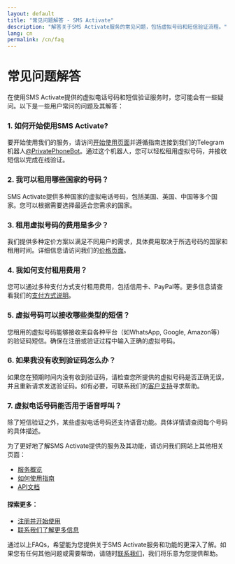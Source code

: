 ```yaml
---
layout: default
title: "常见问题解答 - SMS Activate"
description: "解答关于SMS Activate服务的常见问题，包括虚拟号码和短信验证流程。"
lang: cn
permalink: /cn/faq
---
```


# 常见问题解答

在使用SMS Activate提供的虚拟电话号码和短信验证服务时，您可能会有一些疑问。以下是一些用户常问的问题及其解答：

### 1. 如何开始使用SMS Activate?
要开始使用我们的服务，请访问[开始使用页面](/cn/get-started)并遵循指南连接到我们的Telegram机器人[@PrivatePhoneBot](https://t.me/PrivatePhoneBot)。通过这个机器人，您可以轻松租用虚拟号码，并接收短信以完成在线验证。

### 2. 我可以租用哪些国家的号码？
SMS Activate提供多种国家的虚拟电话号码，包括美国、英国、中国等多个国家。您可以根据需要选择最适合您需求的国家。

### 3. 租用虚拟号码的费用是多少？
我们提供多种定价方案以满足不同用户的需求，具体费用取决于所选号码的国家和租用时间。详细信息请访问我们的[价格页面](/cn/pricing)。

### 4. 我如何支付租用费用？
您可以通过多种支付方式支付租用费用，包括信用卡、PayPal等。更多信息请查看我们的[支付方式说明](/cn/pricing)。

### 5. 虚拟号码可以接收哪些类型的短信？
您租用的虚拟号码能够接收来自各种平台（如WhatsApp, Google, Amazon等）的验证码短信。确保在注册或验证过程中输入正确的虚拟号码。

### 6. 如果我没有收到验证码怎么办？
如果您在预期时间内没有收到验证码，请检查您所提供的虚拟号码是否正确无误，并且重新请求发送验证码。如有必要，可联系我们的[客户支持](mailto:support@sms-activate.app)寻求帮助。

### 7. 虚拟电话号码能否用于语音呼叫？
除了短信验证之外，某些虚拟电话号码还支持语音功能。具体详情请查阅每个号码的具体描述。

为了更好地了解SMS Activate提供的服务及其功能，请访问我们网站上其他相关页面：
- [服务概览](/cn/services)
- [如何使用指南](/cn/how-it-works)
- [API文档](/cn/api-documentation)

#### 探索更多：
- [注册并开始使用](/cn/get-started)
- [联系我们了解更多信息](/cn/contact)

通过以上FAQs，希望能为您提供关于SMS Activate服务和功能的更深入了解。如果您有任何其他问题或需要帮助，请随时[联系我们](mailto:support@sms-activate.app)，我们将乐意为您提供帮助。

